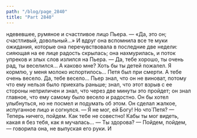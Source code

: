 ```yaml
---
path: "/blog/page_2840"
title: "Part 2840"
---
```


ндевевшее, румяное и счастливое лицо Пьера. — «Да, это он; счастливый, довольный...»
И вдруг она вспомнила все те муки ожидания, которые она перечувствовала в последние две недели: сияющая на ее лице радость скрылась; она нахмурилась, и поток упреков и злых слов излился на Пьера.
— Да, тебе хорошо, ты очень рад, ты веселился... А каково мне? Хоть бы ты детей пожалел. Я кормлю, у меня молоко испортилось... Петя был при смерти. А тебе очень весело. Да, тебе весело...
Пьер знал, что он не виноват, потому что ему нельзя было приехать раньше; знал, что этот взрыв с ее стороны неприличен и знал, что через две минуты это пройдет; он знал главное, что ему самому было весело и радостно. Он бы хотел улыбнуться, но не посмел и подумать об этом. Он сделал жалкое, испуганное лицо и согнулся.
— Я не мог, ей Богу! Но что́ Петя?
— Теперь ничего, пойдем. Как тебе не совестно! Кабы ты мог видеть, какая я без тебя, как я мучалась...
— Ты здорова?
— Пойдем, пойдем, — говорила она, не выпуская его руки. И 
